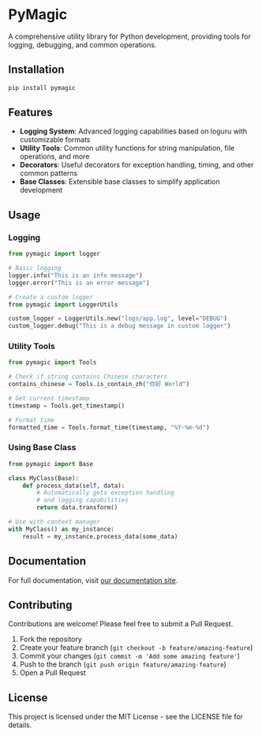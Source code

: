 # PyMagic

A comprehensive utility library for Python development, providing tools for logging, debugging, and common operations.

## Installation

```bash
pip install pymagic
```

## Features

- **Logging System**: Advanced logging capabilities based on loguru with customizable formats
- **Utility Tools**: Common utility functions for string manipulation, file operations, and more
- **Decorators**: Useful decorators for exception handling, timing, and other common patterns
- **Base Classes**: Extensible base classes to simplify application development

## Usage

### Logging

```python
from pymagic import logger

# Basic logging
logger.info("This is an info message")
logger.error("This is an error message")

# Create a custom logger
from pymagic import LoggerUtils

custom_logger = LoggerUtils.new("logs/app.log", level="DEBUG")
custom_logger.debug("This is a debug message in custom logger")
```

### Utility Tools

```python
from pymagic import Tools

# Check if string contains Chinese characters
contains_chinese = Tools.is_contain_zh("你好 World")

# Get current timestamp
timestamp = Tools.get_timestamp()

# Format time
formatted_time = Tools.format_time(timestamp, "%Y-%m-%d")
```

### Using Base Class

```python
from pymagic import Base

class MyClass(Base):
    def process_data(self, data):
        # Automatically gets exception handling
        # and logging capabilities
        return data.transform()

# Use with context manager
with MyClass() as my_instance:
    result = my_instance.process_data(some_data)
```

## Documentation

For full documentation, visit [our documentation site](https://github.com/guyue55/pymagic).

## Contributing

Contributions are welcome! Please feel free to submit a Pull Request.

1. Fork the repository
2. Create your feature branch (`git checkout -b feature/amazing-feature`)
3. Commit your changes (`git commit -m 'Add some amazing feature'`)
4. Push to the branch (`git push origin feature/amazing-feature`)
5. Open a Pull Request

## License

This project is licensed under the MIT License - see the LICENSE file for details.